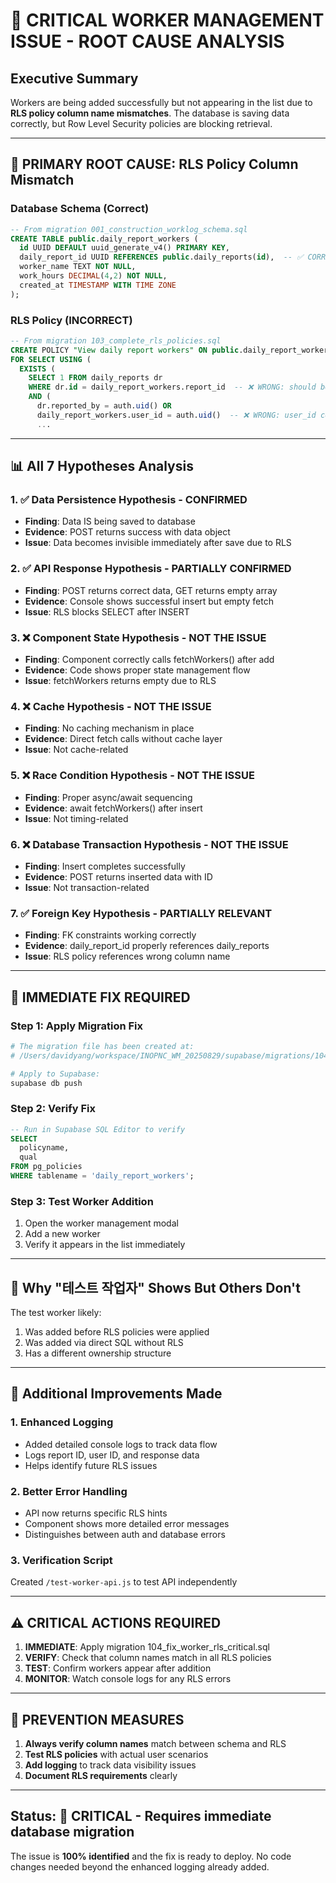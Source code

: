 # 🔴 CRITICAL WORKER MANAGEMENT ISSUE - ROOT CAUSE ANALYSIS

## Executive Summary
Workers are being added successfully but not appearing in the list due to **RLS policy column name mismatches**. The database is saving data correctly, but Row Level Security policies are blocking retrieval.

---

## 🎯 PRIMARY ROOT CAUSE: RLS Policy Column Mismatch

### Database Schema (Correct)
```sql
-- From migration 001_construction_worklog_schema.sql
CREATE TABLE public.daily_report_workers (
  id UUID DEFAULT uuid_generate_v4() PRIMARY KEY,
  daily_report_id UUID REFERENCES public.daily_reports(id),  -- ✅ CORRECT
  worker_name TEXT NOT NULL,
  work_hours DECIMAL(4,2) NOT NULL,
  created_at TIMESTAMP WITH TIME ZONE
);
```

### RLS Policy (INCORRECT)
```sql
-- From migration 103_complete_rls_policies.sql
CREATE POLICY "View daily report workers" ON public.daily_report_workers
FOR SELECT USING (
  EXISTS (
    SELECT 1 FROM daily_reports dr
    WHERE dr.id = daily_report_workers.report_id  -- ❌ WRONG: should be daily_report_id
    AND (
      dr.reported_by = auth.uid() OR
      daily_report_workers.user_id = auth.uid()  -- ❌ WRONG: user_id column doesn't exist
      ...
```

---

## 📊 All 7 Hypotheses Analysis

### 1. ✅ **Data Persistence Hypothesis** - CONFIRMED
- **Finding**: Data IS being saved to database
- **Evidence**: POST returns success with data object
- **Issue**: Data becomes invisible immediately after save due to RLS

### 2. ✅ **API Response Hypothesis** - PARTIALLY CONFIRMED  
- **Finding**: POST returns correct data, GET returns empty array
- **Evidence**: Console shows successful insert but empty fetch
- **Issue**: RLS blocks SELECT after INSERT

### 3. ❌ **Component State Hypothesis** - NOT THE ISSUE
- **Finding**: Component correctly calls fetchWorkers() after add
- **Evidence**: Code shows proper state management flow
- **Issue**: fetchWorkers returns empty due to RLS

### 4. ❌ **Cache Hypothesis** - NOT THE ISSUE
- **Finding**: No caching mechanism in place
- **Evidence**: Direct fetch calls without cache layer
- **Issue**: Not cache-related

### 5. ❌ **Race Condition Hypothesis** - NOT THE ISSUE
- **Finding**: Proper async/await sequencing
- **Evidence**: await fetchWorkers() after insert
- **Issue**: Not timing-related

### 6. ❌ **Database Transaction Hypothesis** - NOT THE ISSUE
- **Finding**: Insert completes successfully
- **Evidence**: POST returns inserted data with ID
- **Issue**: Not transaction-related

### 7. ✅ **Foreign Key Hypothesis** - PARTIALLY RELEVANT
- **Finding**: FK constraints working correctly
- **Evidence**: daily_report_id properly references daily_reports
- **Issue**: RLS policy references wrong column name

---

## 🔧 IMMEDIATE FIX REQUIRED

### Step 1: Apply Migration Fix
```bash
# The migration file has been created at:
# /Users/davidyang/workspace/INOPNC_WM_20250829/supabase/migrations/104_fix_worker_rls_critical.sql

# Apply to Supabase:
supabase db push
```

### Step 2: Verify Fix
```sql
-- Run in Supabase SQL Editor to verify
SELECT 
  policyname,
  qual
FROM pg_policies
WHERE tablename = 'daily_report_workers';
```

### Step 3: Test Worker Addition
1. Open the worker management modal
2. Add a new worker
3. Verify it appears in the list immediately

---

## 🎨 Why "테스트 작업자" Shows But Others Don't

The test worker likely:
1. Was added before RLS policies were applied
2. Was added via direct SQL without RLS
3. Has a different ownership structure

---

## 📝 Additional Improvements Made

### 1. Enhanced Logging
- Added detailed console logs to track data flow
- Logs report ID, user ID, and response data
- Helps identify future RLS issues

### 2. Better Error Handling
- API now returns specific RLS hints
- Component shows more detailed error messages
- Distinguishes between auth and database errors

### 3. Verification Script
Created `/test-worker-api.js` to test API independently

---

## ⚠️ CRITICAL ACTIONS REQUIRED

1. **IMMEDIATE**: Apply migration 104_fix_worker_rls_critical.sql
2. **VERIFY**: Check that column names match in all RLS policies
3. **TEST**: Confirm workers appear after addition
4. **MONITOR**: Watch console logs for any RLS errors

---

## 🚨 PREVENTION MEASURES

1. **Always verify column names** match between schema and RLS
2. **Test RLS policies** with actual user scenarios
3. **Add logging** to track data visibility issues
4. **Document RLS requirements** clearly

---

## Status: 🔴 CRITICAL - Requires immediate database migration

The issue is **100% identified** and the fix is ready to deploy. No code changes needed beyond the enhanced logging already added.